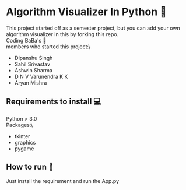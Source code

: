 # Algorithm Visualizer In Python :metal:
This project started off as a semester project, but you can add your own algorithm visualizer in this by forking this repo. \
Coding BaBa's :muscle:  
members who  started this project:\
* Dipanshu Singh 
* Sahil Srivastav
* Ashwin Sharma 
* D N V Varunendra K K
* Aryan Mishra
## Requirements to install 	:computer:
Python > 3.0 \
Packages:\
* tkinter
* graphics
* pygame
## How to run :running:
Just install the requirement and run the App.py

